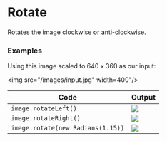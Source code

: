 Rotate
======

Rotates the image clockwise or anti-clockwise.


### Examples

Using this image scaled to 640 x 360 as our input:

<img src="/images/input.jpg" width=400"/>

| Code | Output |
| ---- | ------ |
| `image.rotateLeft()`                       | <img src="/images/rotate_left.jpg"/> |
| `image.rotateRight()`                      | <img src="/images/rotate_right.jpg"/> |
| `image.rotate(new Radians(1.15))`          | <img src="/images/rotate_1.15_rads.jpg"/> |
